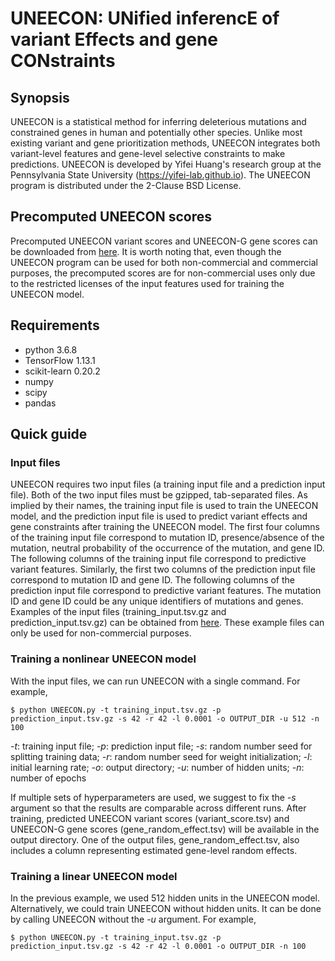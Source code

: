 # UNEECON: UNified inferencE of variant Effects and gene CONstraints
## Synopsis
UNEECON is a statistical method for inferring deleterious mutations and constrained genes in human and potentially other species. Unlike most existing variant and gene prioritization methods, UNEECON integrates both variant-level features and gene-level selective constraints to make predictions. UNEECON is developed by Yifei Huang's research group at the Pennsylvania State University (https://yifei-lab.github.io). The UNEECON program is distributed under the 2-Clause BSD License.

## Precomputed UNEECON scores
Precomputed UNEECON variant scores and UNEECON-G gene scores can be downloaded from [here](https://drive.google.com/drive/folders/15VVHeij5sujGz7QAdc-GcBrRCSLsoXLJ?usp=sharing). It is worth noting that, even though the UNEECON program can be used for both non-commercial and commercial purposes, the precomputed scores are for non-commercial uses only due to the restricted licenses of the input features used for training the UNEECON model.

## Requirements

- python 3.6.8
- TensorFlow 1.13.1
- scikit-learn 0.20.2
- numpy
- scipy
- pandas 

## Quick guide

### Input files

UNEECON requires two input files (a training input file and a prediction input file). Both of the two input files must be gzipped, tab-separated files. As implied by their names, the training input file is used to train the UNEECON model, and the prediction input file is used to predict variant effects and gene constraints after training the UNEECON model. The first four columns of the training input file correspond to mutation ID, presence/absence of the mutation, neutral probability of the occurrence of the mutation, and gene ID. The following columns of the training input file correspond to predictive variant features. Similarly, the first two columns of the prediction input file correspond to mutation ID and gene ID. The following columns of the prediction input file correspond to predictive variant features. The mutation ID and gene ID could be any unique identifiers of mutations and genes. Examples of the input files (training_input.tsv.gz and prediction_input.tsv.gz) can be obtained from [here](https://drive.google.com/drive/folders/19c8avHaoklUpdMPOvC9SRfVdE0wgJKXr?usp=sharing). These example files can only be used for non-commercial purposes.

### Training a nonlinear UNEECON model
With the input files, we can run UNEECON with a single command. For example,
```
$ python UNEECON.py -t training_input.tsv.gz -p prediction_input.tsv.gz -s 42 -r 42 -l 0.0001 -o OUTPUT_DIR -u 512 -n 100
```
*-t*: training input file; *-p*: prediction input file; *-s*: random number seed for splitting training data; *-r*: random number seed for weight initialization; *-l*: initial learning rate; *-o*: output directory; *-u*: number of hidden units; *-n*: number of epochs

If multiple sets of hyperparameters are used, we suggest to fix the *-s* argument so that the results are comparable across different runs. After training, predicted UNEECON variant scores (variant_score.tsv) and UNEECON-G gene scores (gene_random_effect.tsv) will be available in the output directory. One of the output files, gene_random_effect.tsv, also includes a column representing estimated gene-level random effects.

### Training a linear UNEECON model
In the previous example, we used 512 hidden units in the UNEECON model. Alternatively, we could train UNEECON without hidden units. It can be done by calling UNEECON without the *-u* argument. For example,
```
$ python UNEECON.py -t training_input.tsv.gz -p prediction_input.tsv.gz -s 42 -r 42 -l 0.0001 -o OUTPUT_DIR -n 100
```
